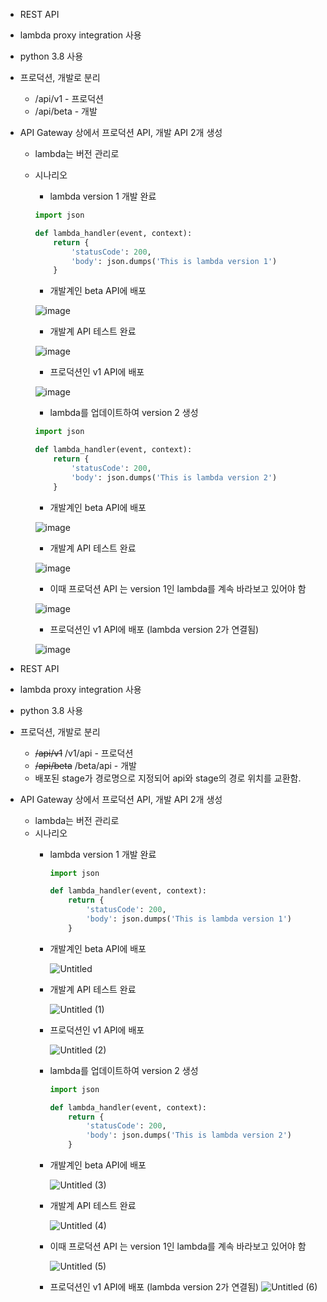 - REST API
- lambda proxy integration 사용
- python 3.8 사용
- 프로덕션, 개발로 분리
    - /api/v1 - 프로덕션
    - /api/beta - 개발
- API Gateway 상에서 프로덕션 API, 개발 API 2개 생성
    - lambda는 버전 관리로
    - 시나리오
        - lambda version 1 개발 완료

        ```python
        import json

        def lambda_handler(event, context):
            return {
                'statusCode': 200,
                'body': json.dumps('This is lambda version 1')
            }
        ```

        - 개발계인 beta API에 배포

        ![image](https://user-images.githubusercontent.com/55729930/123807838-2d31ed80-d92b-11eb-93c4-eade4e73bd52.png)

        - 개발계 API 테스트 완료

        ![image](https://user-images.githubusercontent.com/55729930/123807900-3a4edc80-d92b-11eb-913f-01fd6a48f294.png)

        - 프로덕션인 v1 API에 배포

        ![image](https://user-images.githubusercontent.com/55729930/123807933-42a71780-d92b-11eb-9d5b-9e04cca606b1.png)


        - lambda를 업데이트하여 version 2 생성

        ```python
        import json

        def lambda_handler(event, context):
            return {
                'statusCode': 200,
                'body': json.dumps('This is lambda version 2')
            }
        ```

        - 개발계인 beta API에 배포

        ![image](https://user-images.githubusercontent.com/55729930/123807978-4cc91600-d92b-11eb-945c-34a70b8c9b5c.png)

        - 개발계 API 테스트 완료

        ![image](https://user-images.githubusercontent.com/55729930/123808017-53f02400-d92b-11eb-89d4-fcdf1f78929a.png)

        - 이때 프로덕션 API 는 version 1인 lambda를 계속 바라보고 있어야 함

        ![image](https://user-images.githubusercontent.com/55729930/123808068-62d6d680-d92b-11eb-83b6-2136a66d436c.png)
        
        - 프로덕션인 v1 API에 배포 (lambda version 2가 연결됨)

        ![image](https://user-images.githubusercontent.com/55729930/123808102-6bc7a800-d92b-11eb-9dcf-fcbb952d702c.png)

- REST API
- lambda proxy integration 사용
- python 3.8 사용
- 프로덕션, 개발로 분리
    - ~~/api/v1~~    /v1/api - 프로덕션 
    - ~~/api/beta~~     /beta/api - 개발
    - 배포된 stage가 경로명으로 지정되어 api와 stage의 경로 위치를 교환함.
- API Gateway 상에서 프로덕션 API, 개발 API 2개 생성
    - lambda는 버전 관리로
    - 시나리오
        - lambda version 1 개발 완료

            ```python
            import json

            def lambda_handler(event, context):
                return {
                    'statusCode': 200,
                    'body': json.dumps('This is lambda version 1')
                }
            ```

        - 개발계인 beta API에 배포

            ![Untitled](https://user-images.githubusercontent.com/55729930/122768744-dbf87d00-d2de-11eb-8887-a64a58c043d7.png)

        - 개발계 API 테스트 완료

            ![Untitled (1)](https://user-images.githubusercontent.com/55729930/122768742-db5fe680-d2de-11eb-9db0-d12165396e5f.png)


        - 프로덕션인 v1 API에 배포

            ![Untitled (2)](https://user-images.githubusercontent.com/55729930/122768737-dac75000-d2de-11eb-9f2e-2f2f03c29c32.png)

        - lambda를 업데이트하여 version 2 생성

            ```python
            import json

            def lambda_handler(event, context):
                return {
                    'statusCode': 200,
                    'body': json.dumps('This is lambda version 2')
                }
            ```

        - 개발계인 beta API에 배포

            ![Untitled (3)](https://user-images.githubusercontent.com/55729930/122768731-d9962300-d2de-11eb-9680-c1c45b49effe.png)

        - 개발계 API 테스트 완료

           ![Untitled (4)](https://user-images.githubusercontent.com/55729930/122768733-da2eb980-d2de-11eb-89c3-705eee166e7b.png)

        - 이때 프로덕션 API 는 version 1인 lambda를 계속 바라보고 있어야 함

            ![Untitled (5)](https://user-images.githubusercontent.com/55729930/122768724-d7cc5f80-d2de-11eb-8f24-6bf6b1dc171c.png)
        - 프로덕션인 v1 API에 배포 (lambda version 2가 연결됨)
            ![Untitled (6)](https://user-images.githubusercontent.com/55729930/122768746-dc911380-d2de-11eb-9fab-dc096c1b5036.png)
